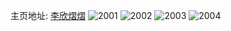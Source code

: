 主页地址: [李欣熠熠](https://weibo.com/u/2647769927) 
![2001](https://wx4.sinaimg.cn/mw2000/9dd1c347ly1gjf0r8juu3j20n01dswy4.jpg) 
![2002](https://wx4.sinaimg.cn/mw2000/9dd1c347ly1gjf0r8xtf1j22c0340npe.jpg) 
![2003](https://wx4.sinaimg.cn/mw2000/9dd1c347ly1gjejsne4k5j22c0340hdt.jpg) 
![2004](https://wx4.sinaimg.cn/mw2000/9dd1c347ly1gjejsk55b1j22c0340qv5.jpg) 
